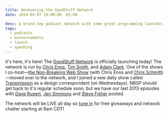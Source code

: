 ```yaml
---
title: Announcing the GoodStuff Network
date: 2014-04-07 19:00:00 -05:00

desc: A brand new podcast network with some great programming launches today!
tags:
  - podcasts
  - announcements
  - launch
  - speaking
---
```


It's here, it's here! The [GoodStuff Network](https://goodstuff.fm/) is officially launching today! The network is run by [Chris Enns](https://twitter.com/iChris), [Tim Smith](https://twitter.com/ttimsmith), and [Adam Clark](https://twitter.com/avclark). One of the shows I co-host—[the Non-Breaking Web Show](https://goodstuff.fm/nbsp) (with Chris Enns and [Chris Schmitt](https://www.twitter.com/teleject))—moved over to the network, and I joined a new daily show called [Transmission](https://goodstuff.fm/transmission) as a design correspondent (on Wednesdays). NBSP should get back to it's regular schedule soon, but we have our last 2013 episodes with [Dave Rupert](https://goodstuff.fm/nbsp/45), [Jen Simmons](https://goodstuff.fm/nbsp/46) and [Steve Fisher](https://goodstuff.fm/nbsp/47) posted.

The network will be LIVE all day so [tune in](https://goodstuff.fm/live) for free giveaways and network chatter starting at 9am CDT!
